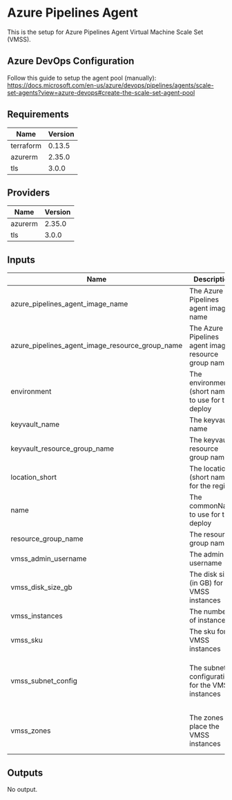 # Azure Pipelines Agent

This is the setup for Azure Pipelines Agent Virtual Machine Scale Set (VMSS).

## Azure DevOps Configuration

Follow this guide to setup the agent pool (manually): https://docs.microsoft.com/en-us/azure/devops/pipelines/agents/scale-set-agents?view=azure-devops#create-the-scale-set-agent-pool

## Requirements

| Name | Version |
|------|---------|
| terraform | 0.13.5 |
| azurerm | 2.35.0 |
| tls | 3.0.0 |

## Providers

| Name | Version |
|------|---------|
| azurerm | 2.35.0 |
| tls | 3.0.0 |

## Inputs

| Name | Description | Type | Default | Required |
|------|-------------|------|---------|:--------:|
| azure\_pipelines\_agent\_image\_name | The Azure Pipelines agent image name | `string` | n/a | yes |
| azure\_pipelines\_agent\_image\_resource\_group\_name | The Azure Pipelines agent image resource group name | `string` | `""` | no |
| environment | The environment (short name) to use for the deploy | `string` | n/a | yes |
| keyvault\_name | The keyvault name | `string` | `""` | no |
| keyvault\_resource\_group\_name | The keyvault resource group name | `string` | `""` | no |
| location\_short | The location (short name) for the region | `string` | n/a | yes |
| name | The commonName to use for the deploy | `string` | n/a | yes |
| resource\_group\_name | The resource group name | `string` | `""` | no |
| vmss\_admin\_username | The admin username | `string` | `"azpagent"` | no |
| vmss\_disk\_size\_gb | The disk size (in GB) for the VMSS instances | `number` | `128` | no |
| vmss\_instances | The number of instances | `number` | `1` | no |
| vmss\_sku | The sku for VMSS instances | `string` | `"Standard_F4s_v2"` | no |
| vmss\_subnet\_config | The subnet configuration for the VMSS instances | <pre>object({<br>    name                 = string<br>    virtual_network_name = string<br>    resource_group_name  = string<br>  })</pre> | n/a | yes |
| vmss\_zones | The zones to place the VMSS instances | `list(string)` | <pre>[<br>  "1",<br>  "2",<br>  "3"<br>]</pre> | no |

## Outputs

No output.

